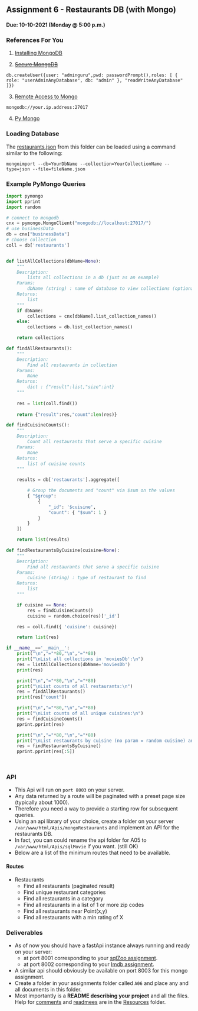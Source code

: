 ## Assignment 6 - Restaurants DB (with Mongo)
#### Due: 10-10-2021 (Monday @ 5:00 p.m.)

### References For You  

1. [Installing MongoDB](https://www.digitalocean.com/community/tutorials/how-to-install-mongodb-on-ubuntu-20-04)
   
2. ~~[Secure MongoDB](https://www.digitalocean.com/community/tutorials/how-to-secure-mongodb-on-ubuntu-20-04)~~

```mongo
db.createUser({user: "adminguru",pwd: passwordPrompt(),roles: [ { role: "userAdminAnyDatabase", db: "admin" }, "readWriteAnyDatabase" ]})
```

3. [Remote Access to Mongo](https://www.digitalocean.com/community/tutorials/how-to-configure-remote-access-for-mongodb-on-ubuntu-20-04)

```
mongodb://your.ip.address:27017
```

4. [Py Mongo](https://www.digitalocean.com/community/tutorials/how-to-perform-crud-operations-in-mongodb-using-pymongo-on-ubuntu-20-04)


### Loading Database

The [restaurants.json](restaurant.json) from this folder can be loaded using a command similar to the following:

```
mongoimport --db=YourDbName --collection=YourCollectionName --type=json --file=fileName.json
```

### Example PyMongo Queries

```python
import pymongo
import pprint
import random

# connect to mongodb
cnx = pymongo.MongoClient("mongodb://localhost:27017/")
# use businessData
db = cnx["businessData"]
# choose collection
coll = db['restaurants']


def listAllCollections(dbName=None):
    """
    Description:
        lists all collections in a db (just as an example)
    Params:
        dbName (string) : name of database to view collections (optional)
    Returns:
        list
    """
    if dbName:
        collections = cnx[dbName].list_collection_names()
    else:
        collections = db.list_collection_names()

    return collections

def findAllRestaurants():
    """
    Description: 
        Find all restaurants in collection
    Params:
        None
    Returns: 
        dict : {"result":list,"size":int}
    """
    
    res = list(coll.find())
    
    return {"result":res,"count":len(res)}

def findCuisineCounts():
    """
    Description: 
        Count all restaurants that serve a specific cuisine
    Params:
        None
    Returns: 
        list of cuisine counts
    """

    results = db['restaurants'].aggregate([

        # Group the documents and "count" via $sum on the values
        { "$group": 
            {
                "_id": '$cuisine',
                "count": { "$sum": 1 }
            }
        }
    ])

    return list(results)

def findRestaurantsByCuisine(cuisine=None):
    """
    Description: 
        Find all restaurants that serve a specific cuisine
    Params:
        cuisine (string) : type of restaurant to find
    Returns: 
        list
    """

    if cuisine == None:
        res = findCuisineCounts()
        cuisine = random.choice(res)['_id']

    res = coll.find({ 'cuisine': cuisine})

    return list(res)

if __name__=='__main__':
    print("\n","="*80,"\n","="*80)
    print("\nList all collections in 'moviesDb':\n")
    res = listAllCollections(dbName='moviesDb')
    print(res)

    print("\n","="*80,"\n","="*80)
    print("\nList counts of all restaurants:\n")
    res = findAllRestaurants()
    print(res["count"])

    print("\n","="*80,"\n","="*80)
    print("\nList counts of all unique cuisines:\n")
    res = findCuisineCounts()
    pprint.pprint(res)

    print("\n","="*80,"\n","="*80)
    print("\nList restaurants by cuisine (no param = random cuisine) and only print 5:\n")
    res = findRestaurantsByCuisine()
    pprint.pprint(res[:5])




```

### API

- This Api will run on `port 8003` on your server.
- Any data returned by a route will be paginated with a preset page size (typically about 1000).
- Therefore you need a way to provide a starting row for subsequent queries.
- Using an api library of your choice, create a folder on your server `/var/www/html/Apis/mongoRestaurants` and implement an API for the restaurants DB. 
- In fact, you can could rename the api folder for A05 to `/var/www/html/Apis/sqlMovie` if you want. (still OK)
- Below are a list of the minimum routes that need to be available.

#### Routes

- Restaurants 
  - Find all restaurants (paginated result)
  - Find unique restaurant categories
  - Find all restaurants in a category
  - Find all restaurants in a list of 1 or more zip codes
  - Find all restaurants near Point(x,y)
  - Find all restaurants with a min rating of X



### Deliverables

* As of now you should have a fastApi instance always running and ready on your server:
  * at port 8001 corresponding to your [sqlZoo assignment](../A04/README.md).
  * at port 8002 corresponding to your [Imdb assignment](../A05/README.md).
* A similar api should obviously be available on port 8003 for this mongo assignment.
* Create a folder in your assignments folder called `A06` and place any and all documents in this folder. 
* Most importantly is a **README describing your project** and all the files. Help for [comments](../../Resources/03-Comments/README.md) and [readmees](../../Resources/04-Readmees/README.md) are in the [Resources](../../Resources/README.md) folder.
